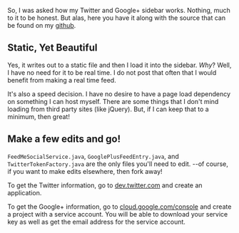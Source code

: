 So, I was asked how my Twitter and Google+ sidebar works. Nothing, much to it to be honest. But alas, here you have it along with the source that can be found on my [github](https://github.com/drincruz/feedmesocial).

## Static, Yet Beautiful

Yes, it writes out to a static file and then I load it into the sidebar. _Why_? Well, I have no need for it to be real time. I do not post that often that I would benefit from making a real time feed.

It's also a speed decision. I have no desire to have a page load dependency on something I can host myself. There are some things that I don't mind loading from third party sites (like jQuery). But, if I can keep that to a minimum, then great!

## Make a few edits and go!

`FeedMeSocialService.java`, `GooglePlusFeedEntry.java`, and `TwitterTokenFactory.java` are the only files you'll need to edit. --of course, if you want to make edits elsewhere, then fork away!

To get the Twitter information, go to [dev.twitter.com](https://dev.twitter.com) and create an application.

To get the Google+ information, go to [cloud.google.com/console](https://cloud.google.com/console) and create a project with a service account. You will be able to download your service key as well as get the email address for the service account.
